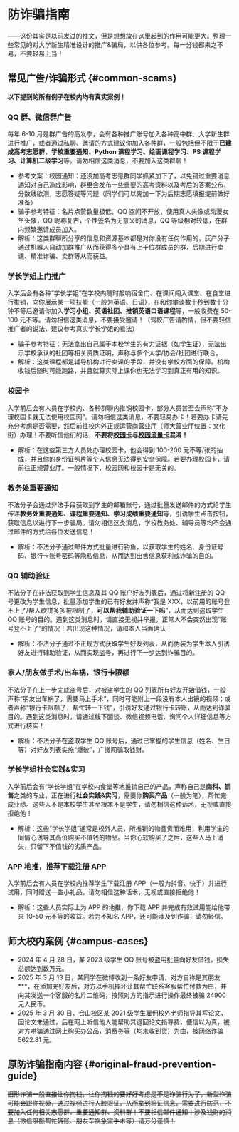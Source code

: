 # 防诈骗指南

——这份其实是以前发过的推文，但是想想放在这里起到的作用可能更大。整理一些常见的对大学新生精准设计的推广&骗局，以供各位参考。每一分钱都来之不易，不要轻易上当！

## 常见广告/诈骗形式 {#common-scams}

**以下提到的所有例子在校内均有真实案例！**

### QQ 群、微信群广告

每年 6-10 月是群广告的高发季，会有各种推广账号加入各种高中群、大学新生群进行推广，或者通过私聊、邀请的方式建议你加入各种群，一般包括但不限于**已建成高考志愿群、学校重要通知、Python 课程学习、绘画课程学习、PS 课程学习、计算机二级学习**等。请勿相信这类消息，不要加入这类群聊！

- 参考文案：校园通知：还没加高考志愿群同学抓紧加下了，以免错过重要消息通知对自己造成影响，群里会发布一些重要的高考资料以及考后的答案公布，分数线欲测，志愿答疑等问题（同学们可以先加一下为后期志愿填报提前做好准备）
- 骗子参考特征：名片点赞数量极低，QQ 空间不开放，使用真人头像或动漫女生头像，QQ 昵称复古，个性签名为无意义的消息，QQ 等级相对较低，在群内频繁邀请成员加入。
- 解析：这类群聊所分享的信息和资源基本都是对你没有任何作用的，灰产分子通过机器人自动加群推广从而获得多个具有上千位群成员的群，后期进行卖课、精准诈骗、卖群等从而获益。

### 学长学姐上门推广

入学后会有各种“学长学姐”在学校内随时敲响宿舍门、在课间闯入课堂、在食堂进行推销，向你展示某一项技能（一般为英语、日语），在和你攀谈数十秒到数十分钟不等后邀请你加入**学习小组、英语社团、推销英语口语课程**等，一般收费在 50-100 元不等。请勿相信这类消息，不要接受邀请！（驾校广告请酌情，但不要轻信推广者的说法，建议参考真实学长学姐的看法）

- 骗子参考特征：无法拿出自己属于本校学生的有力证据（如学生证），无法出示学校承认的社团等相关资质证明，声称与多个大学/协会/社团进行联合。
- 解析：这类课程都是辅导机构进行卖课的手段，并没有学校方面的保障。机构收钱后随时可能跑路，并且就算实际上课你也无法学习到真正有用的知识。

### 校园卡

入学前后会有人员在学校内、各种群聊内推销校园卡，部分人员甚至会声称“不办理校园卡就无法使用校园网”。请勿相信这类消息，不要轻易办卡！若要办卡请先充分考虑是否需要，然后前往校内外正规运营商营业厅（师大营业厅位置：文化街）办理！不要听信他们的话，**不要将[校园卡](../service/services.md#student-id-card)与[校园流量卡](../service/network.md#campus-sim-card)混淆！**

- 解析：在这些第三方人员处办理校园卡，他会得到 100-200 元不等/张的抽成，并且你的身份证照片等个人信息无法得到安全保障。若要办理校园卡，请前往正规营业厅。一般情况下，校园网和校园卡是无关的。

### 教务处重要通知

不法分子会通过非法手段获取到学生的邮箱账号，通过批量发送邮件的方式给学生传递**教务处重要通知、课程重要通知、学习成绩重要通知**等，引诱学生点击按钮，获取信息以进行下一步骗局。请勿相信这类消息，学校教务处、辅导员等均不会通过邮件的方式给各位发送信息！

- 解析：不法分子通过邮件方式批量进行钓鱼，以获取学生的姓名、身份证号码、银行卡账号密码等隐私信息，从而达到出售信息获利或诈骗的目的。

### QQ 辅助验证

不法分子在非法获取到学生信息及其 QQ 账户好友列表后，通过将新注册的 QQ 号更改为学生信息，批量添加学生的已有好友并声称“我是 XXX，以前用的账号登不上了/帮人砍拼多多被限制了，**可以帮我辅助验证一下吗**”，从而达到盗取学生 QQ 账号的目的。遇到这类消息时，请直接无视并举报，正常人不会突然出现“账号登不上了”的情况！若出现这种情况，请和本人当面确认！

- 解析：不法分子通过不正规方式获取学生好友列表，从而伪装为学生本人引诱好友进行辅助验证，从而实现盗号，再进行下一步达到诈骗目的。

### 家人/朋友做手术/出车祸，银行卡限额

不法分子在上一步完成盗号后，对被盗学生的 QQ 列表所有好友开始借钱，一般声称“朋友出车祸了，需要马上手术”，同时可能附上一段没有本人出镜的视频；或者声称“银行卡限额了，帮忙转一下钱”，引诱好友通过银行卡转账，从而达到诈骗目的。遇到这类消息时，请通过线下面谈、微信视频电话、询问个人详细信息等方式进行核实！

- 解析：不法分子在盗取学生 QQ 账号后，通过已掌握的学生信息（姓名、生日等）对好友列表实施“爆破”，广撒网骗取钱财。

### 学长学姐社会实践&实习

入学前后会有“学长学姐”在学校内食堂等地推销自己的产品，声称自己是**商科、销售**之类的专业，正在进行**社会实践&实习**，需要你**购买产品**（一般为笔），帮忙完成业绩。这些人不是本校学生甚至根本不是学生，请勿相信这种话术，无视或直接拒绝他！

- 解析：这些“学长学姐”通常是校外人员，所推销的物品贵而难用，利用学生的同情心诱导其高价购买不值钱的物品。当你心软购买了之后，这些人马上消失，只留下不值钱的劣质产品。

### APP 地推，推荐下载注册 APP

入学前后会有人员在学校内推荐学生下载注册 APP（一般为抖音、快手）并进行试用，同时赠送一些小礼品。请勿相信这种话术，无视或直接拒绝他！

- 解析：这些人员实际上为 APP 的地推，你下载 APP 并完成有效试用能给他带来 10-50 元不等的收益。若为不知名 APP，还可能涉及到诈骗，请勿轻信。

## 师大校内案例 {#campus-cases}

- 2024 年 4 月 28 日，某 2023 级学生 QQ 账号被盗用批量向好友借钱，损失总额达到数万元。
- 2025 年 3 月 13 日，某同学在微博收到一条好友申请，对方自称是其朋友***，在添加完好友后，对方以手机摔坏让其帮忙联系客服帮忙付款为由，并向其发送一个客服的名片二维码，按照对方的指示进行操作最终被骗 24900 元人民币。
- 2025 年 3 月 30 日，仓山校区某 2021 级学生雇佣校外老师指导其写论文，因论文未通过，后在网上听信他人能帮助其退回论文指导费，便信以为真，被对方哄骗通过网上购买办公品，消费券等（均未收到货）为由，被网络诈骗 5622.81 元。

## 原防诈骗指南内容 {#original-fraud-prevention-guide}

~~旧形诈骗一般直接让你掏钱，让你掏钱的要好好考虑是不是诈骗行为了，新型诈骗可能会跟你视频，通过视频进行人脸验证，从而拿到验证信息，需要进行防范，不要加入任何相关志愿群、重要通知群、资料群！不要相信邮件通知！涉及钱财的消息（微信限额帮忙转账、朋友车祸急需手术等）请万分谨慎！~~
